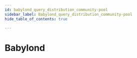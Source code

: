 ```yaml
---
id: babylond_query_distribution_community-pool
sidebar_label: Babylond_query_distribution_community-pool
hide_table_of_contents: true

---
```


# Babylond